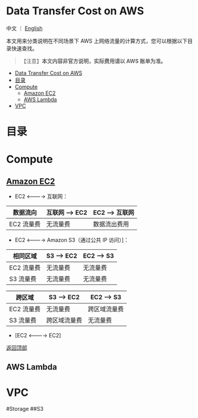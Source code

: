 # Data Transfer Cost on AWS
 
中文 ｜ [English](README-EN.md)

本文用来分类说明在不同场景下 AWS 上网络流量的计算方式，您可以根据以下目录快速查找。  

>【注意】**本文内容非官方说明，实际费用请以 AWS 账单为准。**

- [Data Transfer Cost on AWS](#data-transfer-cost-on-aws)
- [目录](#目录)
- [Compute](#compute)
  - [Amazon EC2](#amazon-ec2)
  - [AWS Lambda](#aws-lambda)
- [VPC](#vpc)

# 目录

# Compute
## [Amazon EC2](Compute/EC2/EC2-CN.md) 

* EC2 <----> 互联网： 
	
数据流向 | 互联网 --> EC2 | EC2 --> 互联网
----|------|----
EC2 流量费 | 无流量费 | 数据流出费用

*  EC2 <----> Amazon S3（通过公共 IP 访问）]：

相同区域 | S3 --> EC2 | EC2 --> S3
----|------|----
EC2 流量费 | 无流量费 | 无流量费
S3 流量费 | 无流量费  | 无流量费

跨区域 | S3 --> EC2 | EC2 --> S3
----|------|----
EC2 流量费 | 无流量费 | 跨区域流量费
S3 流量费 | 跨区域流量费  | 无流量费

* [EC2 <----> EC2]
	
[返回顶部](#目录)
## AWS Lambda ##


# VPC 

#Storage
##S3



